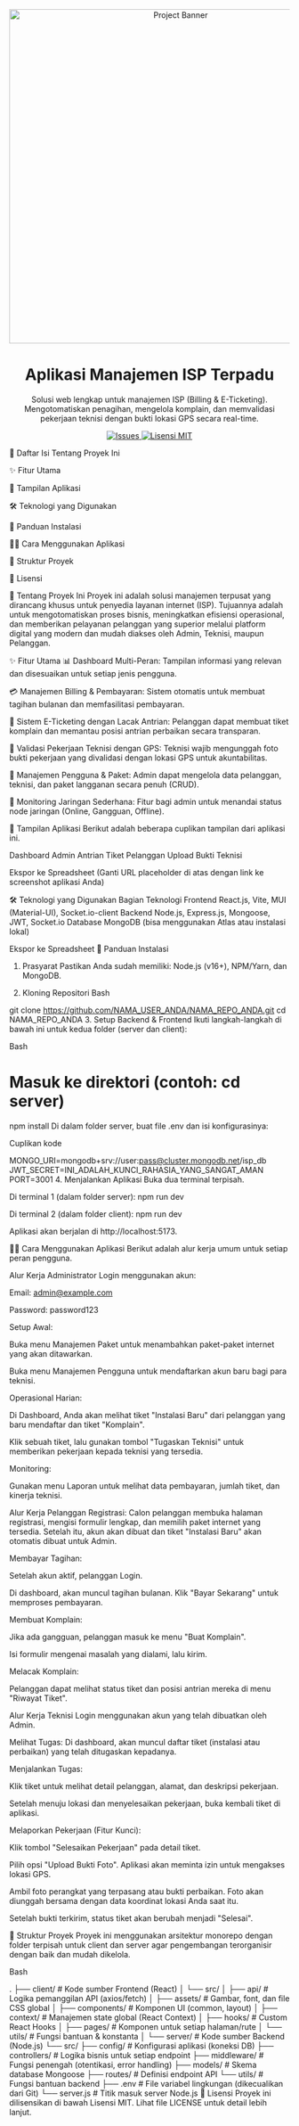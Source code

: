 <div align="center">

<img src="https://via.placeholder.com/600x200.png?text=Aplikasi+Manajemen+ISP" alt="Project Banner" width="600"/>

<h1>Aplikasi Manajemen ISP Terpadu</h1>

<p>
Solusi web lengkap untuk manajemen ISP (Billing & E-Ticketing). Mengotomatiskan penagihan, mengelola komplain, dan memvalidasi pekerjaan teknisi dengan bukti lokasi GPS secara real-time.
</p>

<p>
<a href="https://github.com/NAMA_USER_ANDA/NAMA_REPO_ANDA/issues">
<img src="https://img.shields.io/github/issues/NAMA_USER_ANDA/NAMA_REPO_ANDA.svg" alt="Issues">
</a>
<a href="LICENSE">
<img src="https://img.shields.io/badge/License-MIT-blue.svg" alt="Lisensi MIT">
</a>
</p>
</div>

📖 Daftar Isi
Tentang Proyek Ini

✨ Fitur Utama

📸 Tampilan Aplikasi

🛠️ Teknologi yang Digunakan

🚀 Panduan Instalasi

🧑‍💻 Cara Menggunakan Aplikasi

📂 Struktur Proyek

📄 Lisensi

📖 Tentang Proyek Ini
Proyek ini adalah solusi manajemen terpusat yang dirancang khusus untuk penyedia layanan internet (ISP). Tujuannya adalah untuk mengotomatiskan proses bisnis, meningkatkan efisiensi operasional, dan memberikan pelayanan pelanggan yang superior melalui platform digital yang modern dan mudah diakses oleh Admin, Teknisi, maupun Pelanggan.

✨ Fitur Utama
📊 Dashboard Multi-Peran: Tampilan informasi yang relevan dan disesuaikan untuk setiap jenis pengguna.

💳 Manajemen Billing & Pembayaran: Sistem otomatis untuk membuat tagihan bulanan dan memfasilitasi pembayaran.

🎫 Sistem E-Ticketing dengan Lacak Antrian: Pelanggan dapat membuat tiket komplain dan memantau posisi antrian perbaikan secara transparan.

📍 Validasi Pekerjaan Teknisi dengan GPS: Teknisi wajib mengunggah foto bukti pekerjaan yang divalidasi dengan lokasi GPS untuk akuntabilitas.

👤 Manajemen Pengguna & Paket: Admin dapat mengelola data pelanggan, teknisi, dan paket langganan secara penuh (CRUD).

📡 Monitoring Jaringan Sederhana: Fitur bagi admin untuk menandai status node jaringan (Online, Gangguan, Offline).

📸 Tampilan Aplikasi
Berikut adalah beberapa cuplikan tampilan dari aplikasi ini.

Dashboard Admin	Antrian Tiket Pelanggan	Upload Bukti Teknisi

Ekspor ke Spreadsheet
(Ganti URL placeholder di atas dengan link ke screenshot aplikasi Anda)

🛠️ Teknologi yang Digunakan
Bagian	Teknologi
Frontend	React.js, Vite, MUI (Material-UI), Socket.io-client
Backend	Node.js, Express.js, Mongoose, JWT, Socket.io
Database	MongoDB (bisa menggunakan Atlas atau instalasi lokal)

Ekspor ke Spreadsheet
🚀 Panduan Instalasi
1. Prasyarat
Pastikan Anda sudah memiliki: Node.js (v16+), NPM/Yarn, dan MongoDB.

2. Kloning Repositori
Bash

git clone https://github.com/NAMA_USER_ANDA/NAMA_REPO_ANDA.git
cd NAMA_REPO_ANDA
3. Setup Backend & Frontend
Ikuti langkah-langkah di bawah ini untuk kedua folder (server dan client):

Bash

# Masuk ke direktori (contoh: cd server)
npm install
Di dalam folder server, buat file .env dan isi konfigurasinya:

Cuplikan kode

MONGO_URI=mongodb+srv://user:pass@cluster.mongodb.net/isp_db
JWT_SECRET=INI_ADALAH_KUNCI_RAHASIA_YANG_SANGAT_AMAN
PORT=3001
4. Menjalankan Aplikasi
Buka dua terminal terpisah.

Di terminal 1 (dalam folder server): npm run dev

Di terminal 2 (dalam folder client): npm run dev

Aplikasi akan berjalan di http://localhost:5173.

🧑‍💻 Cara Menggunakan Aplikasi
Berikut adalah alur kerja umum untuk setiap peran pengguna.

Alur Kerja Administrator
Login menggunakan akun:

Email: admin@example.com

Password: password123

Setup Awal:

Buka menu Manajemen Paket untuk menambahkan paket-paket internet yang akan ditawarkan.

Buka menu Manajemen Pengguna untuk mendaftarkan akun baru bagi para teknisi.

Operasional Harian:

Di Dashboard, Anda akan melihat tiket "Instalasi Baru" dari pelanggan yang baru mendaftar dan tiket "Komplain".

Klik sebuah tiket, lalu gunakan tombol "Tugaskan Teknisi" untuk memberikan pekerjaan kepada teknisi yang tersedia.

Monitoring:

Gunakan menu Laporan untuk melihat data pembayaran, jumlah tiket, dan kinerja teknisi.

Alur Kerja Pelanggan
Registrasi: Calon pelanggan membuka halaman registrasi, mengisi formulir lengkap, dan memilih paket internet yang tersedia. Setelah itu, akun akan dibuat dan tiket "Instalasi Baru" akan otomatis dibuat untuk Admin.

Membayar Tagihan:

Setelah akun aktif, pelanggan Login.

Di dashboard, akan muncul tagihan bulanan. Klik "Bayar Sekarang" untuk memproses pembayaran.

Membuat Komplain:

Jika ada gangguan, pelanggan masuk ke menu "Buat Komplain".

Isi formulir mengenai masalah yang dialami, lalu kirim.

Melacak Komplain:

Pelanggan dapat melihat status tiket dan posisi antrian mereka di menu "Riwayat Tiket".

Alur Kerja Teknisi
Login menggunakan akun yang telah dibuatkan oleh Admin.

Melihat Tugas: Di dashboard, akan muncul daftar tiket (instalasi atau perbaikan) yang telah ditugaskan kepadanya.

Menjalankan Tugas:

Klik tiket untuk melihat detail pelanggan, alamat, dan deskripsi pekerjaan.

Setelah menuju lokasi dan menyelesaikan pekerjaan, buka kembali tiket di aplikasi.

Melaporkan Pekerjaan (Fitur Kunci):

Klik tombol "Selesaikan Pekerjaan" pada detail tiket.

Pilih opsi "Upload Bukti Foto". Aplikasi akan meminta izin untuk mengakses lokasi GPS.

Ambil foto perangkat yang terpasang atau bukti perbaikan. Foto akan diunggah bersama dengan data koordinat lokasi Anda saat itu.

Setelah bukti terkirim, status tiket akan berubah menjadi "Selesai".

📂 Struktur Proyek
Proyek ini menggunakan arsitektur monorepo dengan folder terpisah untuk client dan server agar pengembangan terorganisir dengan baik dan mudah dikelola.

Bash

.
├── client/         # Kode sumber Frontend (React)
│   └── src/
│       ├── api/          # Logika pemanggilan API (axios/fetch)
│       ├── assets/       # Gambar, font, dan file CSS global
│       ├── components/   # Komponen UI (common, layout)
│       ├── context/      # Manajemen state global (React Context)
│       ├── hooks/        # Custom React Hooks
│       ├── pages/        # Komponen untuk setiap halaman/rute
│       └── utils/        # Fungsi bantuan & konstanta
│
└── server/         # Kode sumber Backend (Node.js)
    └── src/
        ├── config/       # Konfigurasi aplikasi (koneksi DB)
        ├── controllers/  # Logika bisnis untuk setiap endpoint
        ├── middleware/   # Fungsi penengah (otentikasi, error handling)
        ├── models/       # Skema database Mongoose
        ├── routes/       # Definisi endpoint API
        └── utils/        # Fungsi bantuan backend
    ├── .env          # File variabel lingkungan (dikecualikan dari Git)
    └── server.js     # Titik masuk server Node.js
📄 Lisensi
Proyek ini dilisensikan di bawah Lisensi MIT. Lihat file LICENSE untuk detail lebih lanjut.
